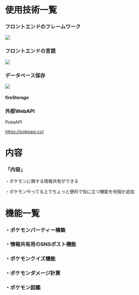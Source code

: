 <div id="top"></div>

# 使用技術一覧

<!-- シールド一覧 -->
<!-- 該当するプロジェクトの中から任意のものを選ぶ-->
### フロントエンドのフレームワーク
 <!-- フロントエンドのフレームワーク一覧 -->
<img src="https://img.shields.io/badge/-Next.js-000000.svg?logo=next.js&style=for-the-badge"> 
<!-- フロントエンドの言語一覧 -->

### フロントエンドの言語
<img src="https://img.shields.io/badge/-Javascript-000000.svg?logo=javascript&style=for-the-badge">

### データベース保存
<img src="https://img.shields.io/badge/-Firebase-000000.svg?logo=firebase&style=for-the-badge">  

#### fireStorage

### 外部WebAPI
PokeAPI

https://pokeapi.co/

# 内容

### 「内容」
・ポケモンに関する情報共有ができる

・ポケモンやってる上でちょっと便利で役に立つ機能を何個か追加

# 機能一覧

### ・ポケモンパーティー構築

### ・情報共有用のSNSポスト機能

### ・ポケモンクイズ機能

### ・ポケモンダメージ計算

### ・ポケモン図鑑



